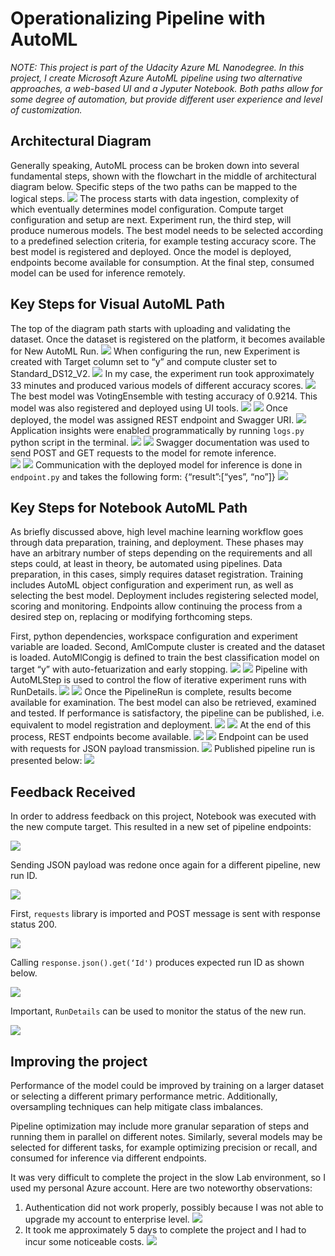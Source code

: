 # Operationalizing Pipeline with AutoML

*NOTE: This project is part of the Udacity Azure ML Nanodegree. In this project, I create Microsoft Azure AutoML pipeline using two alternative approaches, a web-based UI and a Jyputer Notebook. Both paths allow for some degree of automation, but provide different user experience and level of customization.*

## Architectural Diagram
Generally speaking, AutoML process can be broken down into several fundamental steps, shown with the flowchart in the middle of architectural diagram below. Specific steps of the two paths can be mapped to the logical steps.
![](https://github.com/allaccountstaken/automating_pipeline/blob/main/imgs/design.png)
The process starts with data ingestion, complexity of which eventually determines model configuration. Compute target configuration and setup are next. Experiment run, the third step, will produce numerous models. The best model needs to be selected according to a predefined selection criteria, for example testing accuracy score. The best model is registered and deployed. Once the model is deployed, endpoints become available for consumption. At the final step, consumed model can be used for inference remotely. 

## Key Steps for Visual AutoML Path
The top of the diagram path starts with uploading and validating the dataset. Once the dataset is registered on the platform, it becomes available for New AutoML Run. 
![](https://github.com/allaccountstaken/automating_pipeline/blob/main/imgs/2.1.png)
When configuring the run, new Experiment is created with Target column set to “y” and compute cluster set to Standard_DS12_V2. 
![](https://github.com/allaccountstaken/automating_pipeline/blob/main/imgs/2.2.png)
In my case, the experiment run took approximately 33 minutes and produced various models of different accuracy scores. 
![](https://github.com/allaccountstaken/automating_pipeline/blob/main/imgs/2.3.1.png)
The best model was VotingEnsemble with testing accuracy of 0.9214. This model was also registered and deployed using UI tools.
![](https://github.com/allaccountstaken/automating_pipeline/blob/main/imgs/2.3.2.png)
![](https://github.com/allaccountstaken/automating_pipeline/blob/main/imgs/2.3.3.png)
Once deployed, the model was assigned REST endpoint and Swagger URI. 
![](https://github.com/allaccountstaken/automating_pipeline/blob/main/imgs/3.1.png)
Application insights were enabled programmatically by running `logs.py` python script in the terminal. 
![](https://github.com/allaccountstaken/automating_pipeline/blob/main/imgs/4.1.png)
![](https://github.com/allaccountstaken/automating_pipeline/blob/main/imgs/4.2.png)
Swagger documentation was used to send POST and GET requests to the model for remote inference.  
![](https://github.com/allaccountstaken/automating_pipeline/blob/main/imgs/5.1.png)
![](https://github.com/allaccountstaken/automating_pipeline/blob/main/imgs/5.2.png)
Communication with the deployed model for inference is done in `endpoint.py` and takes the following form: {“result”:[“yes”, “no”]}
![](https://github.com/allaccountstaken/automating_pipeline/blob/main/imgs/6.1.png)

## Key Steps for Notebook AutoML Path
As briefly discussed above, high level machine learning workflow goes through data preparation, training, and deployment. These phases may have an arbitrary number of steps depending on the requirements and all steps could, at least in theory, be automated using pipelines. Data preparation, in this cases, simply requires dataset registration. Training includes AutoML object configuration and experiment run, as well as selecting the best model. Deployment includes registering selected model, scoring and monitoring. Endpoints allow continuing the process from a desired step on, replacing or modifying forthcoming steps.

First, python dependencies, workspace configuration and experiment variable are loaded. Second, AmlCompute cluster is created and the dataset is loaded. AutoMlCongig is defined to train the best classification model on target “y” with auto-fetuarization and early stopping. 
![](https://github.com/allaccountstaken/automating_pipeline/blob/main/imgs/create_pipeline.png)
![](https://github.com/allaccountstaken/automating_pipeline/blob/main/imgs/7.1.png)
Pipeline with AutoMLStep is used to control the flow of iterative experiment runs with RunDetails. 
![](https://github.com/allaccountstaken/automating_pipeline/blob/main/imgs/automlstep_results.png)
![](https://github.com/allaccountstaken/automating_pipeline/blob/main/imgs/pipeline_run.png)
Once the PipelineRun is complete, results become available for examination. The best model can also be retrieved, examined and tested. If performance is satisfactory, the pipeline can be published, i.e. equivalent to model registration and deployment. 
![](https://github.com/allaccountstaken/automating_pipeline/blob/main/imgs/7.4.png)
![](https://github.com/allaccountstaken/automating_pipeline/blob/main/imgs/7.5.1.png)
At the end of this process, REST endpoints become available. 
![](https://github.com/allaccountstaken/automating_pipeline/blob/main/imgs/7.2.png)
![](https://github.com/allaccountstaken/automating_pipeline/blob/main/imgs/7.3.png)
Endpoint can be used with requests for JSON payload transmission. 
![](https://github.com/allaccountstaken/automating_pipeline/blob/main/imgs/7.6.png)
Published pipeline run is presented below:
![](https://github.com/allaccountstaken/automating_pipeline/blob/main/imgs/7.5.2.png)

## Feedback Received
In order to address feedback on this project, Notebook was executed with the new compute target. This resulted in a new set of pipeline endpoints:

![](https://github.com/allaccountstaken/automating_pipeline/blob/main/imgs/new_endpoints.png)

Sending JSON payload was redone once again for a different pipeline, new run ID. 

![](https://github.com/allaccountstaken/automating_pipeline/blob/main/imgs/new_runid.png)

First, `requests` library is imported and POST message is sent with response status 200.

![](https://github.com/allaccountstaken/automating_pipeline/blob/main/imgs/new_JSON.png)

Calling `response.json().get(‘Id')` produces expected run ID as shown below.

![](https://github.com/allaccountstaken/automating_pipeline/blob/main/imgs/new_response.png)

Important, `RunDetails` can be used to monitor the status of the new run.

![](https://github.com/allaccountstaken/automating_pipeline/blob/main/imgs/new_rundetails.png)

## Improving the project
Performance of the model could be improved by training on a larger dataset or selecting a different primary performance metric. Additionally, oversampling techniques can help mitigate class imbalances.

Pipeline optimization may include more granular separation of steps and running them in parallel on different notes. Similarly, several models may be selected for different tasks, for example optimizing precision or recall, and consumed for inference via different endpoints.  

It was very difficult to complete the project in the slow Lab environment, so I used my personal Azure account. Here are two noteworthy observations:
1.  Authentication did not work properly, possibly because I was not able to upgrade my account to enterprise level.
![](https://github.com/allaccountstaken/automating_pipeline/blob/main/imgs/1.1.png)
2.  It took me approximately 5 days to complete the project and I had to incur some noticeable costs.
![](https://github.com/allaccountstaken/automating_pipeline/blob/main/imgs/cost_analysis.png)
